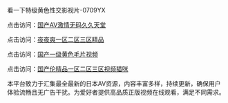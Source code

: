 看一下特级黄色性交影视片-0709YX

点击访问：<a href="https://heiliaowzu4ur.pages.dev">国产AV激情无码久久天堂</a>

点击访问：<a href="https://heiliaozj3tjd.pages.dev">夜夜爽一区二区三区精品</a>

点击访问：<a href="https://heiliaoe8ajia.pages.dev">国产一级黄色毛片视频</a>

点击访问：<a href="https://heiliaoxqkkct.pages.dev">国产伦精品一区二区三区视频猫咪</a>

本平台致力于汇集最全最新的日本AV资源，内容丰富多样，持续更新，确保用户体验流畅且无广告干扰。为爱好者提供高品质正版视频在线观看，满足不同需求。

<span style="display:none;">[Canonical link](https://github.com/sau20250709/so9 ）</span>
